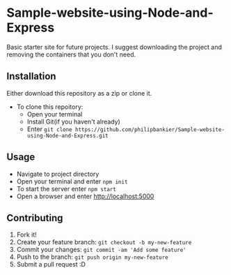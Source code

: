 # Sample-website-using-Node-and-Express
Basic starter site for future projects. I suggest downloading the project and removing the containers that you don't need.
## Installation
Either download this repository as a zip or clone it.
* To clone this repoitory:
  * Open your terminal
  * Install Git(if you haven't already)
  * Enter `git clone https://github.com/philipbankier/Sample-website-using-Node-and-Express.git` 
## Usage
* Navigate to project directory
* Open your terminal and enter `npm init`
* To start the server enter `npm start`
* Open a browser and enter [http://localhost:5000](http://localhost:5000)
## Contributing
1. Fork it!
2. Create your feature branch: `git checkout -b my-new-feature`
3. Commit your changes: `git commit -am 'Add some feature'`
4. Push to the branch: `git push origin my-new-feature`
5. Submit a pull request :D
